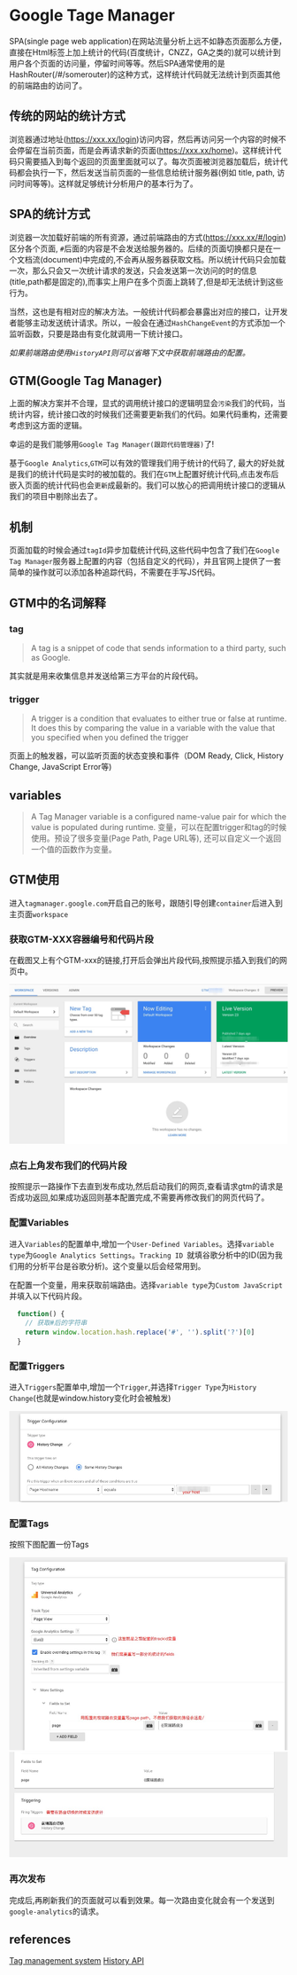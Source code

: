 Google Tage Manager
=======================
SPA(single page web application)在网站流量分析上远不如静态页面那么方便，直接在Html标签上加上统计的代码(百度统计，CNZZ，GA之类的)就可以统计到用户各个页面的访问量，停留时间等等。然后SPA通常使用的是HashRouter(/#/somerouter)的这种方式，这样统计代码就无法统计到页面其他的前端路由的访问了。

## 传统的网站的统计方式
浏览器通过地址(https://xxx.xx/login)访问内容，然后再访问另一个内容的时候不会停留在当前页面，而是会再请求新的页面(https://xxx.xx/home)。这样统计代码只需要插入到每个返回的页面里面就可以了。每次页面被浏览器加载后，统计代码都会执行一下，然后发送当前页面的一些信息给统计服务器(例如 title, path, 访问时间等等)。这样就足够统计分析用户的基本行为了。

## SPA的统计方式
浏览器一次加载好前端的所有资源，通过前端路由的方式(https://xxx.xx/#/login)区分各个页面, `#`后面的内容是不会发送给服务器的。后续的页面切换都只是在一个文档流(document)中完成的,不会再从服务器获取文档。所以统计代码只会加载一次，那么只会又一次统计请求的发送，只会发送第一次访问的时的信息(title,path都是固定的),而事实上用户在多个页面上跳转了,但是却无法统计到这些行为。

当然，这也是有相对应的解决方法。一般统计代码都会暴露出对应的接口，让开发者能够主动发送统计请求。所以，一般会在通过`HashChangeEvent`的方式添加一个监听函数，只要是路由有变化就调用一下统计接口。

*如果前端路由使用`HistoryAPI`则可以省略下文中获取前端路由的配置。*

## GTM(Google Tag Manager)
上面的解决方案并不合理，显式的调用统计接口的逻辑明显会`污染`我们的代码，当统计内容，统计接口改的时候我们还需要更新我们的代码。如果代码重构，还需要考虑到这方面的逻辑。  

幸运的是我们能够用`Google Tag Manager(跟踪代码管理器)`了!  

基于`Google Analytics`,`GTM`可以有效的管理我们用于统计的代码了, 最大的好处就是我们的统计代码是实时的被加载的。我们在`GTM`上配置好统计代码,点击发布后 嵌入页面的统计代码也会`更新`成最新的。我们可以放心的把调用统计接口的逻辑从我们的项目中剔除出去了。

## 机制
页面加载的时候会通过`tagId`异步加载统计代码,这些代码中包含了我们在`Google Tag Manager`服务器上配置的内容（包括自定义的代码），并且官网上提供了一套简单的操作就可以添加各种追踪代码，不需要在手写JS代码。  

## GTM中的名词解释
### tag
> A tag is a snippet of code that sends information to a third party, such as Google.  

其实就是用来收集信息并发送给第三方平台的片段代码。

### trigger
>A trigger is a condition that evaluates to either true or false at runtime. It does this by comparing the value in a variable with the value that you specified when you defined the trigger  

页面上的触发器，可以监听页面的状态变换和事件（DOM Ready, Click, History Change, JavaScript Error等)

## variables
>A Tag Manager variable is a configured name-value pair for which the value is populated during runtime. 
变量，可以在配置trigger和tag的时候使用。预设了很多变量(Page Path, Page URL等), 还可以自定义一个返回一个值的函数作为变量。

## GTM使用
进入`tagmanager.google.com`开启自己的账号，跟随引导创建`container`后进入到主页面`workspace`

### 获取GTM-XXX容器编号和代码片段
在截图又上有个GTM-xxx的链接,打开后会弹出片段代码,按照提示插入到我们的网页中。  

![workspace](./asset/google_analytics/workspace.png)  

### 点右上角发布我们的代码片段
按照提示一路操作下去直到发布成功,然后启动我们的网页,查看请求gtm的请求是否成功返回,如果成功返回则基本配置完成,不需要再修改我们的网页代码了。

### 配置Variables
进入`Variables`的配置单中,增加一个`User-Defined Variables`。选择`variable type`为`Google Analytics Settings`。`Tracking ID `就填谷歌分析中的ID(因为我们用的分析平台是谷歌分析)。这个变量以后会经常用到。

在配置一个变量，用来获取前端路由。选择`variable type`为`Custom JavaScript`并填入以下代码片段。  
```js
  function() {
    // 获取#后的字符串
    return window.location.hash.replace('#', '').split('?')[0]
  }
```

### 配置Triggers
进入`Triggers`配置单中,增加一个`Trigger`,并选择`Trigger Type`为`History Change`(也就是window.history变化时会被触发)  

![trigger](./asset/google_analytics/trigger.png)  


### 配置Tags
按照下图配置一份Tags  

![config_tag](./asset/google_analytics/config_tag.png)
![config_tag_trigger](./asset/google_analytics/config_tag_trigger.png)


### 再次发布
完成后,再刷新我们的页面就可以看到效果。每一次路由变化就会有一个发送到`google-analytics`的请求。



## references
[Tag management system](https://en.wikipedia.org/wiki/Tag_management_system)
[History API](https://developer.mozilla.org/en-US/docs/Web/API/History_API)